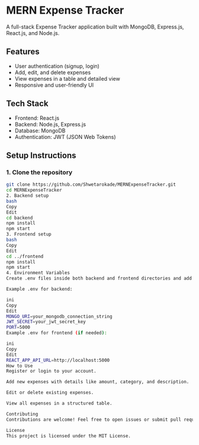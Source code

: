 # MERN Expense Tracker

A full-stack Expense Tracker application built with MongoDB, Express.js, React.js, and Node.js.

## Features
- User authentication (signup, login)
- Add, edit, and delete expenses
- View expenses in a table and detailed view
- Responsive and user-friendly UI

## Tech Stack
- Frontend: React.js
- Backend: Node.js, Express.js
- Database: MongoDB
- Authentication: JWT (JSON Web Tokens)

## Setup Instructions

### 1. Clone the repository
```bash
git clone https://github.com/Shwetarokade/MERNExpenseTracker.git
cd MERNExpenseTracker
2. Backend setup
bash
Copy
Edit
cd backend
npm install
npm start
3. Frontend setup
bash
Copy
Edit
cd ../frontend
npm install
npm start
4. Environment Variables
Create .env files inside both backend and frontend directories and add necessary environment variables (like database URI, JWT secret, etc.).

Example .env for backend:

ini
Copy
Edit
MONGO_URI=your_mongodb_connection_string
JWT_SECRET=your_jwt_secret_key
PORT=5000
Example .env for frontend (if needed):

ini
Copy
Edit
REACT_APP_API_URL=http://localhost:5000
How to Use
Register or login to your account.

Add new expenses with details like amount, category, and description.

Edit or delete existing expenses.

View all expenses in a structured table.

Contributing
Contributions are welcome! Feel free to open issues or submit pull requests.

License
This project is licensed under the MIT License.
